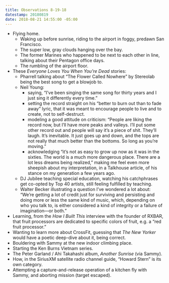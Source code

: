 ```yaml
---
title: Observations 8-19-18
datestamp: 20180819
date: 2018-08-21 14:55:00 -05:00
---
```


- Flying home.
	- Waking up before sunrise, riding to the airport in foggy, predawn San Francisco.
	- The super low, gray clouds hanging over the bay.
	- The former Marines who happened to be next to each other in line, talking about their Pentagon office days.
	- The rumbling of the airport floor.
- These *Everyone Loves You When You’re Dead* stories:
	- Pharrell talking about “The Flower Called Nowhere” by Stereolab being the best song to get a blowjob to.
	- Neil Young:
		- saying, “I’ve been singing the same song for thirty years and I just sing it differently every time.”
		- setting the record straight on his “better to burn out than to fade away” lyric, that it was meant to encourage people to live and to create, not to self-destruct.
		- modeling a good attitude on criticism: “People are liking the record now, but I’ll have more peaks and valleys. I’ll put some other record out and people will say it’s a piece of shit. They’ll laugh. It’s inevitable. It just goes up and down, and the tops are not really that much better than the bottoms. So long as you’re moving.”
		- acknowledging “it’s not as easy to grow up now as it was in the sixties. The world is a much more dangerous place. There are a lot less dreams being realized,” making me feel even more sheepish about my interpretation, in a Talkhouse article, of his stance on my generation a few years ago.
	- DJ Jubilee teaching special education, watching his catchphrases get co-opted by Top 40 artists, still feeling fulfilled by teaching.
	- Walter Becker illustrating a question I’ve wondered a lot about: “We’re getting a lot of credit just for surviving and persisting and doing more or less the same kind of music, which, depending on who you talk to, is either considered a kind of integrity or a failure of imagination—or both.”
- Learning, from the *How I Built This* interview with the founder of RXBAR, that fruit processors are dedicated to specific colors of fruit, e.g. a “red fruit processor.”
- Wanting to learn more about CrossFit, guessing that *The New Yorker* would have a poetic deep-dive about it, being correct.
- Bouldering with Sammy at the new indoor climbing place.
- Starting the Ken Burns Vietnam series.
- The Peter Garland / Ahi Takahashi album, *Another Sunrise* (via Sammy).
- How, in the SiriusXM satellite radio channel guide, “Howard Stern” is its own category.
- Attempting a capture-and-release operation of a kitchen fly with Sammy, and aborting mission (target escaped).
